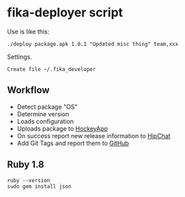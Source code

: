 # fika-deployer script

Use is like this:

    ./deploy package.apk 1.0.1 "Updated misc thing" team,xxx

Settings.

    Create file ~/.fika_developer


## Workflow

- Detect package "OS"
- Determine version
- Loads configuration
- Uploads package to [HockeyApp](http://hockeyapp.net)
- On success report new release information to [HipChat](https://www.hipchat.com/)
- Add Git Tags and report them to [GitHub](https://github.com)

## Ruby 1.8

    ruby --version
    sudo gem install json
